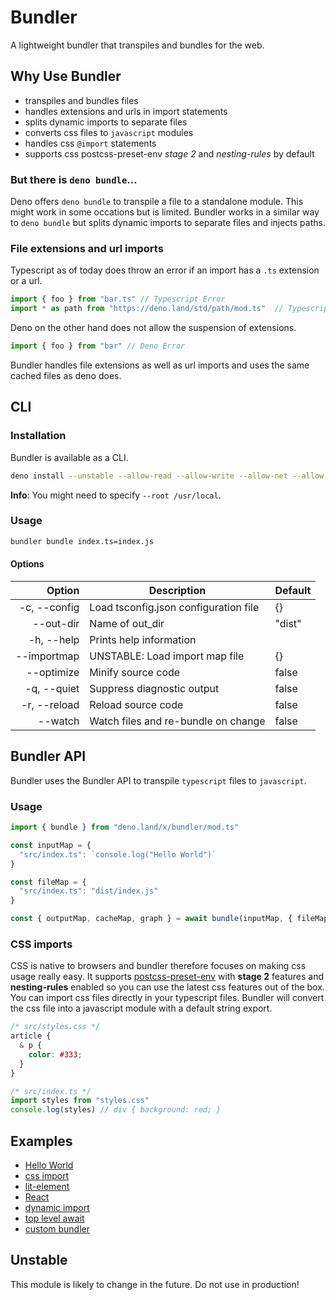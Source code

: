 # Bundler
A lightweight bundler that transpiles and bundles for the web.

## Why Use Bundler

- transpiles and bundles files
- handles extensions and urls in import statements
- splits dynamic imports to separate files
- converts css files to `javascript` modules 
- handles css `@import` statements
- supports css postcss-preset-env *stage 2* and *nesting-rules* by default

### But there is `deno bundle`…
Deno offers `deno bundle` to transpile a file to a standalone module. This might work in some occations but is limited.
Bundler works in a similar way to `deno bundle` but splits dynamic imports to separate files and injects paths.

### File extensions and url imports
Typescript as of today does throw an error if an import has a `.ts` extension or a url.
```ts
import { foo } from "bar.ts" // Typescript Error
import * as path from "https://deno.land/std/path/mod.ts"  // Typescript Error
```

Deno on the other hand does not allow the suspension of extensions.
```ts
import { foo } from "bar" // Deno Error
```

Bundler handles file extensions as well as url imports and uses the same cached files as deno does.

## CLI

### Installation
Bundler is available as a CLI.
```sh
deno install --unstable --allow-read --allow-write --allow-net --allow-env --name bundler https://deno.land/x/bundler/cli.ts
```
**Info**: You might need to specify `--root /usr/local`.

### Usage
```sh
bundler bundle index.ts=index.js
```
#### Options
| Option              | Description                           | Default |
|---------------------:|--------------------------------------|---------|
| -c, --config <FILE> | Load tsconfig.json configuration file | {}      |
| --out-dir <DIR>     | Name of out_dir                       | "dist"  |
| -h, --help          | Prints help information               |         |
| --importmap <FILE>  | UNSTABLE: Load import map file        | {}      |
| --optimize          | Minify source code                    | false   |
| -q, --quiet         | Suppress diagnostic output            | false   |
| -r, --reload        | Reload source code                    | false   |
| --watch             | Watch files and re-bundle on change   | false   |


## Bundler API
Bundler uses the Bundler API to transpile `typescript` files to ```javascript```.

### Usage
```ts
import { bundle } from "deno.land/x/bundler/mod.ts"

const inputMap = {
  "src/index.ts": `console.log("Hello World")`
}

const fileMap = {
  "src/index.ts": "dist/index.js"
}

const { outputMap, cacheMap, graph } = await bundle(inputMap, { fileMap })
```

### CSS imports
CSS is native to browsers and bundler therefore focuses on making css usage really easy.
It supports [postcss-preset-env](https://preset-env.cssdb.org) with **stage 2** features and **nesting-rules** enabled so you can use the latest css features out of the box.
You can import css files directly in your typescript files. Bundler will convert the css file into a javascript module with a default string export.

```css
/* src/styles.css */
article {
  & p {
    color: #333;
  }
}
```

```js
/* src/index.ts */
import styles from "styles.css"
console.log(styles) // div { background: red; }
```

## Examples

- [Hello World](https://github.com/timreichen/Bundler/tree/master/examples/hello%20world)
- [css import](https://github.com/timreichen/Bundler/tree/master/examples/css%20import)
- [lit-element](https://github.com/timreichen/Bundler/tree/master/examples/lit-element)
- [React](https://github.com/timreichen/Bundler/tree/master/examples/react)
- [dynamic import](https://github.com/timreichen/Bundler/tree/master/examples/dynamic%20import)
- [top level await](https://github.com/timreichen/Bundler/tree/master/examples/top%20level%20await)
- [custom bundler](https://github.com/timreichen/Bundler/tree/master/examples/custom%20bundler)

## Unstable
This module is likely to change in the future. Do not use in production!
